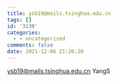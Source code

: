 ```yaml
---
title: ysb19@mails.tsinghua.edu.cn
tags: []
id: '3130'
categories:
  - - uncategorized
comments: false
date: 2021-12-06 21:26:20
---
```


ysb19@mails.tsinghua.edu.cn YangS